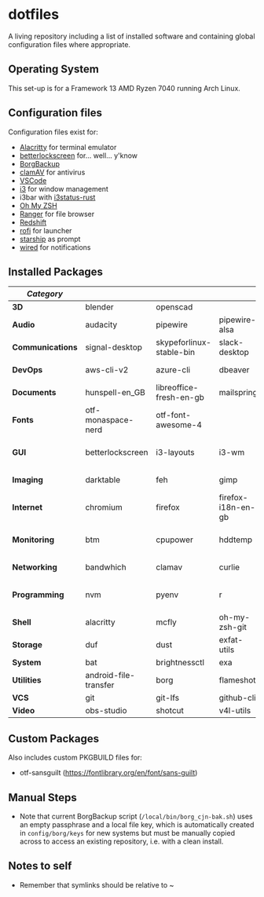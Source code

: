 # dotfiles

A living repository including a list of installed software and containing global configuration files where appropriate.

## Operating System

This set-up is for a Framework 13 AMD Ryzen 7040 running Arch Linux.

## Configuration files

Configuration files exist for:

- [Alacritty](https://sw.kovidgoyal.net/alacritty/) for terminal emulator
- [betterlockscreen](https://github.com/betterlockscreen/betterlockscreen) for... well... y'know
- [BorgBackup](https://www.borgbackup.org/)
- [clamAV](https://www.clamav.net/) for antivirus
- [VSCode](https://code.visualstudio.com/)
- [i3](https://i3wm.org/) for window management
- i3bar with [i3status-rust](https://github.com/greshake/i3status-rust)
- [Oh My ZSH](https://ohmyz.sh/)
- [Ranger](https://ranger.github.io/) for file browser
- [Redshift](http://jonls.dk/redshift/)
- [rofi](https://github.com/davatorium/rofi) for launcher
- [starship](https://starship.rs/) as prompt
- [wired](https://github.com/Toqozz/wired-notify) for notifications

## Installed Packages

| **_Category_**     |                       |                          |                        |                  |                        |                |                   |           |                  |           |                  |             |
| ------------------ | --------------------- | ------------------------ | ---------------------- | ---------------- | ---------------------- | -------------- | ----------------- | --------- | ---------------- | --------- | ---------------- | ----------- |
| **3D**             | blender               | openscad                 |                        |                  |                        |                |                   |           |                  |           |                  |             |
| **Audio**          | audacity              | pipewire                 | pipewire-alsa          | pipewire-jack    | pipewire-pulse         | pipewire-v4l2  | wireplumber       |           |                  |           |                  |             |
| **Communications** | signal-desktop        | skypeforlinux-stable-bin | slack-desktop          | telegram-desktop |                        |                |                   |           |                  |           |                  |             |
| **DevOps**         | aws-cli-v2            | azure-cli                | dbeaver                | docker           | docker-buildx          | minikube       | postman-bin       |           |                  |           |                  |             |
| **Documents**      | hunspell-en_GB        | libreoffice-fresh-en-gb  | mailspring             | qpdf             | xournalpp              |                |                   |           |                  |           |                  |             |
| **Fonts**          | otf-monaspace-nerd    | otf-font-awesome-4       |                        |                  |                        |                |                   |           |                  |           |                  |             |
| **GUI**            | betterlockscreen      | i3-layouts               | i3-wm                  | i3blocks         | i3status-rust          | i3wsr          | redshift          | rofi      | rofi-vscode-mode | wired-git | xorg-xinit       | xorg-server |
| **Imaging**        | darktable             | feh                      | gimp                   | graphics-magick  | inkscape               |                |                   |           |                  |           |                  |             |
| **Internet**       | chromium              | firefox                  | firefox-i18n-en-gb     | google-chrome    |                        |                |                   |           |                  |           |                  |             |
| **Monitoring**     | btm                   | cpupower                 | hddtemp                | htop             | Iio-sensor-proxy       | lm_sensors     | powertop          | procs     | tlp              |           |                  |             |
| **Networking**     | bandwhich             | clamav                   | curlie                 | firewalld        | mullvad-vpn-bin        | networkmanager | python-fangfrisch |           |                  |           |                  |             |
| **Programming**    | nvm                   | pyenv                    | r                      | texlive          | visual-studio-code-bin |                |                   |           |                  |           |                  |             |
| **Shell**          | alacritty             | mcfly                    | oh-my-zsh-git          | starship         | tealdeer               |                |                   |           |                  |           |                  |             |
| **Storage**        | duf                   | dust                     | exfat-utils            | mlocate          | ntfs-3g                | ranger         | zip               |           |                  |           |                  |             |
| **System**         | bat                   | brightnessctl            | exa                    | fd               | fwupd                  | ripgrep        | sd                | zoxide    |                  |           |                  |             |
| **Utilities**      | android-file-transfer | borg                     | flameshot              | fprintd          | gnome-keyring          | kalu           | less              | libfprint | macchina         | paru      | transmission-gtk |             |
| **VCS**            | git                   | git-lfs                  | github-cli             |                  |                        |                |                   |           |                  |           |                  |             |
| **Video**          | obs-studio            | shotcut                  | v4l-utils              | vlc              |                        |                |                   |           |                  |           |                  |             |

## Custom Packages

Also includes custom PKGBUILD files for:

- otf-sansguilt (https://fontlibrary.org/en/font/sans-guilt)

## Manual Steps

- Note that current BorgBackup script (`/local/bin/borg_cjn-bak.sh`) uses an empty passphrase and a local file key, which is automatically created in `config/borg/keys` for new systems but must be manually copied across to access an existing repository, i.e. with a clean install.

## Notes to self

- Remember that symlinks should be relative to ~
